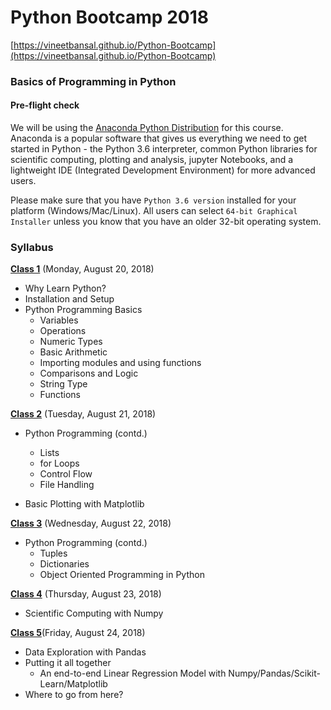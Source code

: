 # Python Bootcamp 2018

[https://vineetbansal.github.io/Python-Bootcamp](https://vineetbansal.github.io/Python-Bootcamp)

### Basics of Programming in Python

#### Pre-flight check

We will be using the [Anaconda Python Distribution](https://www.anaconda.com/download) for this course. Anaconda is a popular software that gives us everything we need to get started in Python - the Python 3.6 interpreter, common Python libraries for scientific computing, plotting and analysis, jupyter Notebooks, and a lightweight IDE (Integrated Development Environment) for more advanced users.

Please make sure that you have `Python 3.6 version` installed for your platform (Windows/Mac/Linux). All users can select `64-bit Graphical Installer` unless you know that you have an older 32-bit operating system.

### Syllabus

[**Class 1**](_posts/Class%201.md) (Monday, August 20, 2018)

- Why Learn Python?
- Installation and Setup
- Python Programming Basics
  -	Variables
  - Operations
  - Numeric Types
  - Basic Arithmetic
  -	Importing modules and using functions
  -	Comparisons and Logic
  - String Type
  -	Functions
  
[**Class 2**](Class%202/README.md) (Tuesday, August 21, 2018)

- Python Programming (contd.)
   - Lists
   - for Loops
   - Control Flow
   - File Handling

- Basic Plotting with Matplotlib

[**Class 3**](Class%203/README.md) (Wednesday, August 22, 2018)

- Python Programming (contd.)
  - Tuples
  - Dictionaries
  - Object Oriented Programming in Python

[**Class 4**](Class%204/README.md) (Thursday, August 23, 2018)

- Scientific Computing with Numpy

[**Class 5**](Class%205/README.md)(Friday, August 24, 2018)

- Data Exploration with Pandas
- Putting it all together
  - An end-to-end Linear Regression Model with Numpy/Pandas/Scikit-Learn/Matplotlib
- Where to go from here?
